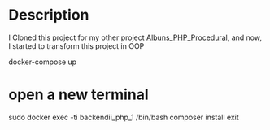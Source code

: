 # Description

I Cloned this project for my other project [Albuns_PHP_Procedural](https://github.com/dschmitz545/Albuns_PHP_Procedural), and now, I started to transform this project in OOP

docker-compose up

# open a new terminal
sudo docker exec -ti backendii_php_1 /bin/bash
composer install
exit